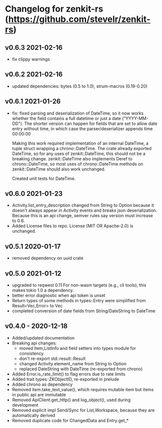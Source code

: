 # Changelog for zenkit-rs (https://github.com/stevelr/zenkit-rs)

## v0.6.3 2021-02-16

- fix clippy warnings

## v0.6.2 2021-02-16

- updated dependencies: bytes (0.5 to 1.0), strum-macros (0.19-0.20)

## v0.6.1 2021-01-26

- fix: fixed parsing and deserialization of DateTime, so it now works 
  whether the field contains a full datetime or 
  just a date ("YYYY-MM-DD"). The shorter version can happen for fields
  that are set to allow date entry without time, in which case
  the parser/deserializer appends time 00:00:00

  Making this work required implementation of an internal DateTime,
  a tuple struct wrapping a chrono::DateTime. The crate already 
  exported DateTime, so for any uses of zenkit::DateTime, this 
  should not be a breaking change. zenkit::DateTime<Tz> also implements 
  Deref to chrono::DateTime<Tz>, so most uses of chrono::DateTime 
  methods on zenkit::DateTime should also work unchanged.

  Created unit tests for DateTime.

## v0.6.0 2021-01-23

- Activity.list_entry_description changed from String to Option<String>
  because it doesn't always appear in Activity events and breaks json
  deserialization. Because this is an api change, semver rules say 
  version must increase to 0.6.
- Added License files to repo. License (MIT OR Apache-2.0) is unchanged.

## v0.5.1 2020-01-17

- removed dependency on uuid crate

## v0.5.0 2021-01-12

- upgraded to reqwest 0.11
  For non-wasm targets (e.g., cli tools), this makes tokio 1.0 a
  dependency.
- better error diagnostic when api token is unset
- Return types of some methods in types::Entry were simplified 
  from Result<Vec<String>,Error> to Vec<String>
- completed conversion of date fields from String/DateString to DateTime<Utc>

## v0.4.0 - 2020-12-18

- Added/updated documentation
- Breaking api changes:
  - moved Item,ListInfo and field setters into types module for consistency.
  - don't re-export std::result::Result
  - changed Activity.element_name from String to Option<String>
  - replaced DateString with DateTime<Utc> (re-exported from chrono)
- Added Error.is_rate_limit() to flag errors due to rate limits
- Added trait types::ZKObjectID, re-exported in prelude
- Added chrono as dependency
- Removed item.take_text_value(), which requires mutable item but items
  in public api are immutable
- Removed ApiClient.get_http() and log_object(), used during development
- Removed explicit impl Send/Sync for List,Workspace, because they are automatically derived
- Removed duplicate code for ChangedData and Entry.get_*
